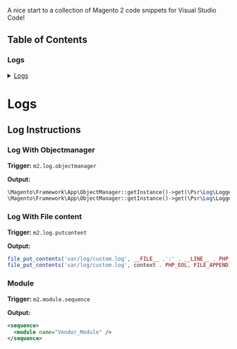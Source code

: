 A nice start to a collection of Magento 2 code snippets for Visual Studio Code!

## Table of Contents

### Logs
<details>
  <summary><a href="#logs">Logs</a></summary>
  <ul>
    <li><a href="#log-with-objectmanager">Log with Object Manager</a></li>
    <li><a href="#log-with-file-content">Log with File content</a></li>
  </ul>
</details>

# Logs

## Log Instructions

### Log With Objectmanager

**Trigger:** `m2.log.objectmanager`

**Output:**
```php
\Magento\Framework\App\ObjectManager::getInstance()->get(\Psr\Log\LoggerInterface::class)->debug(__FILE__ .':' . __LINE__);
\Magento\Framework\App\ObjectManager::getInstance()->get(\Psr\Log\LoggerInterface::class)->debug(json_encode(context));
```


### Log With File content

**Trigger:** `m2.log.putcontent`

**Output:**
```php
file_put_contents('var/log/custom.log', __FILE__ .':' . __LINE__ . PHP_EOL, FILE_APPEND);
file_put_contents('var/log/custom.log', context . PHP_EOL, FILE_APPEND);
```

### Module

**Trigger:** `m2.module.sequence`

**Output:**
```xml
<sequence>
  <module name="Vendor_Module" />
</sequence>
```
